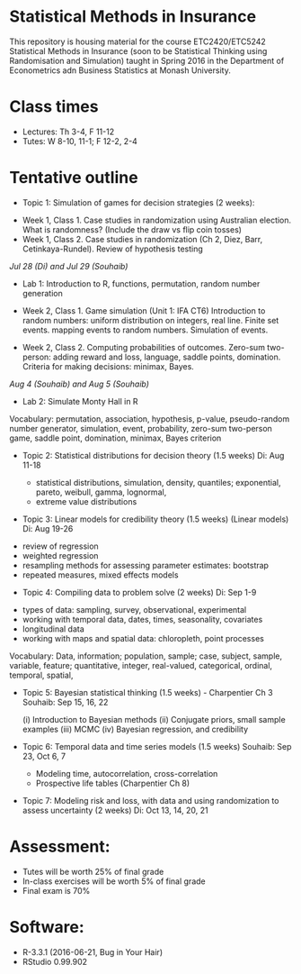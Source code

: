 # Statistical Methods in Insurance

This repository is housing material for the course ETC2420/ETC5242 Statistical Methods in Insurance (soon to be Statistical Thinking using Randomisation and Simulation) taught in Spring 2016 in the Department of Econometrics adn Business Statistics at Monash University.

# Class times

- Lectures: Th 3-4, F 11-12
- Tutes: W 8-10, 11-1; F 12-2, 2-4

# Tentative outline

* Topic 1: Simulation of games for decision strategies (2 weeks): 

 - Week 1, Class 1. Case studies in randomization using Australian election. What is randomness? (Include the draw vs flip coin tosses)
 - Week 1, Class 2. Case studies in randomization (Ch 2, Diez, Barr, Cetinkaya-Rundel). Review of hypothesis testing

*Jul 28 (Di) and Jul 29 (Souhaib)*

 - Lab 1: Introduction to R, functions, permutation, random number generation

  - Week 2, Class 1. Game simulation (Unit 1: IFA CT6) Introduction to random numbers: uniform distribution on integers, real line. Finite set events. mapping events to random numbers. Simulation of events.
  - Week 2, Class 2. Computing probabilities of outcomes. Zero-sum two-person: adding reward and loss, language, saddle points, domination. Criteria for making decisions: minimax, Bayes.

*Aug 4 (Souhaib) and Aug 5 (Souhaib)*

 - Lab 2: Simulate Monty Hall in R

Vocabulary: permutation, association, hypothesis, p-value, pseudo-random number generator, simulation, event, probability, zero-sum two-person game, saddle point, domination, minimax, Bayes criterion

* Topic 2: Statistical distributions for decision theory (1.5 weeks)
Di: Aug 11-18

  - statistical distributions, simulation, density, quantiles;
      exponential, pareto, weibull, gamma, lognormal, 
  - extreme value distributions

* Topic 3: Linear models for credibility theory (1.5 weeks) (Linear models)
Di: Aug 19-26

 - review of regression
 - weighted regression
 - resampling methods for assessing parameter estimates: bootstrap
 - repeated measures, mixed effects models

* Topic 4: Compiling data to problem solve (2 weeks)
Di: Sep 1-9

 - types of data: sampling, survey, observational, experimental
 - working with temporal data, dates, times, seasonality, covariates
 - longitudinal data
 - working with maps and spatial data: chloropleth, point processes

Vocabulary: Data, information; population, sample; case, subject, sample, variable, feature; quantitative, integer, real-valued, categorical, ordinal, temporal, spatial, 
  
* Topic 5: Bayesian statistical thinking (1.5 weeks) -  Charpentier Ch 3
Souhaib: Sep 15, 16,  22

  (i) Introduction to Bayesian methods 
  (ii) Conjugate priors, small sample examples
  (iii) MCMC
  (iv) Bayesian regression, and credibility

* Topic 6: Temporal data and time series models (1.5 weeks)
Souhaib: Sep 23, Oct 6, 7

  - Modeling time, autocorrelation, cross-correlation
  - Prospective life tables (Charpentier Ch 8)

* Topic 7: Modeling risk and loss, with data and using randomization to assess uncertainty (2 weeks)
Di: Oct 13, 14, 20, 21

# Assessment: 

- Tutes will be worth 25% of final grade
- In-class exercises will be worth 5% of final grade
- Final exam is 70%

# Software:

* R-3.3.1 (2016-06-21, Bug in Your Hair)
* RStudio 0.99.902 
